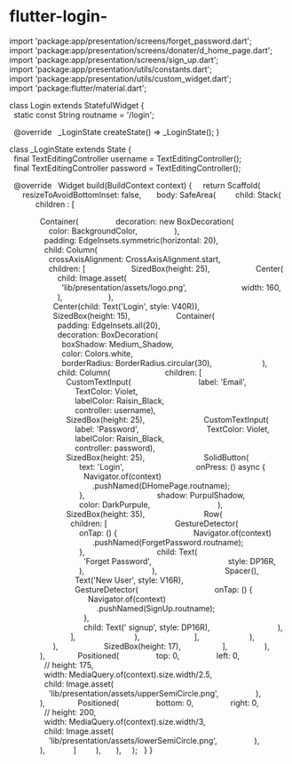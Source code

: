 # flutter-login-
import 'package:app/presentation/screens/forget_password.dart'; 
 import 'package:app/presentation/screens/donater/d_home_page.dart'; 
 import 'package:app/presentation/screens/sign_up.dart'; 
 import 'package:app/presentation/utils/constants.dart'; 
 import 'package:app/presentation/utils/custom_widget.dart'; 
 import 'package:flutter/material.dart'; 
  
 class Login extends StatefulWidget { 
   static const String routname = '/login'; 
  
   @override 
   _LoginState createState() => _LoginState(); 
 } 
  
 class _LoginState extends State<Login> { 
   final TextEditingController username = TextEditingController(); 
   final TextEditingController password = TextEditingController(); 
  
   @override 
   Widget build(BuildContext context) { 
     return Scaffold( 
       resizeToAvoidBottomInset: false, 
       body: SafeArea( 
         child: Stack( 
             children : [ 
  
               Container( 
                 decoration: new BoxDecoration( 
                   color: BackgroundColor, 
                 ), 
                 padding: EdgeInsets.symmetric(horizontal: 20), 
                 child: Column( 
                   crossAxisAlignment: CrossAxisAlignment.start, 
                   children: [ 
                     SizedBox(height: 25), 
                     Center( 
                       child: Image.asset( 
                         'lib/presentation/assets/logo.png', 
                         width: 160, 
                       ), 
                     ), 
                     Center(child: Text('Login', style: V40R)), 
                     SizedBox(height: 15), 
                     Container( 
                       padding: EdgeInsets.all(20), 
                       decoration: BoxDecoration( 
                         boxShadow: Medium_Shadow, 
                         color: Colors.white, 
                         borderRadius: BorderRadius.circular(30), 
                       ), 
                       child: Column( 
                         children: [ 
                           CustomTextInput( 
                               label: 'Email', 
                               TextColor: Violet, 
                               labelColor: Raisin_Black, 
                               controller: username), 
                           SizedBox(height: 25), 
                           CustomTextInput( 
                               label: 'Password', 
                               TextColor: Violet, 
                               labelColor: Raisin_Black, 
                               controller: password), 
                           SizedBox(height: 25), 
                           SolidButton( 
                                 text: 'Login', 
                                 onPress: () async { 
                                   Navigator.of(context) 
                                       .pushNamed(DHomePage.routname); 
                                 }, 
                                 shadow: PurpulShadow, 
                                 color: DarkPurpule, 
                               ), 
                           SizedBox(height: 35), 
                           Row( 
                             children: [ 
                               GestureDetector( 
                                 onTap: () { 
                                   Navigator.of(context) 
                                       .pushNamed(ForgetPassword.routname); 
                                 }, 
                                 child: Text( 
                                   'Forget Password', 
                                   style: DP16R, 
                                 ), 
                               ), 
                               Spacer(), 
                               Text('New User', style: V16R), 
                               GestureDetector( 
                                   onTap: () { 
                                     Navigator.of(context) 
                                         .pushNamed(SignUp.routname); 
                                   }, 
                                   child: Text(' signup', style: DP16R), 
                               ), 
                             ], 
                           ), 
                         ], 
                       ), 
                     ), 
                     SizedBox(height: 17), 
                   ], 
                 ), 
               ), 
               Positioned( 
                 top: 0, 
                 left: 0, 
                 // height: 175, 
                 width: MediaQuery.of(context).size.width/2.5, 
                 child: Image.asset( 
                   'lib/presentation/assets/upperSemiCircle.png', 
                 ), 
               ), 
               Positioned( 
                 bottom: 0, 
                 right: 0, 
                 // height: 200, 
                 width: MediaQuery.of(context).size.width/3, 
                 child: Image.asset( 
                   'lib/presentation/assets/lowerSemiCircle.png', 
                 ), 
               ), 
             ] 
         ), 
       ), 
     ); 
   } 
 }
